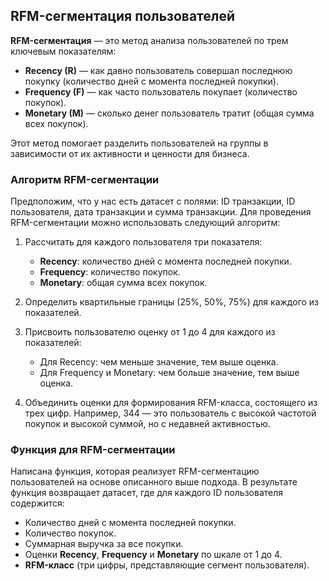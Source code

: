 ## RFM-сегментация пользователей

**RFM-сегментация** — это метод анализа пользователей по трем ключевым показателям:

- **Recency (R)** — как давно пользователь совершал последнюю покупку (количество дней с момента последней покупки).
- **Frequency (F)** — как часто пользователь покупает (количество покупок).
- **Monetary (M)** — сколько денег пользователь тратит (общая сумма всех покупок).

Этот метод помогает разделить пользователей на группы в зависимости от их активности и ценности для бизнеса.

### Алгоритм RFM-сегментации

Предположим, что у нас есть датасет с полями: ID транзакции, ID пользователя, дата транзакции и сумма транзакции. Для проведения RFM-сегментации можно использовать следующий алгоритм:

1. Рассчитать для каждого пользователя три показателя:
   - **Recency**: количество дней с момента последней покупки.
   - **Frequency**: количество покупок.
   - **Monetary**: общая сумма всех покупок.

2. Определить квартильные границы (25%, 50%, 75%) для каждого из показателей.

3. Присвоить пользователю оценку от 1 до 4 для каждого из показателей:
   - Для Recency: чем меньше значение, тем выше оценка.
   - Для Frequency и Monetary: чем больше значение, тем выше оценка.

4. Объединить оценки для формирования RFM-класса, состоящего из трех цифр. Например, 344 — это пользователь с высокой частотой покупок и высокой суммой, но с недавней активностью.

### Функция для RFM-сегментации

Написана функция, которая реализует RFM-сегментацию пользователей на основе описанного выше подхода. В результате функция возвращает датасет, где для каждого ID пользователя содержится:

- Количество дней с момента последней покупки.
- Количество покупок.
- Суммарная выручка за все покупки.
- Оценки **Recency**, **Frequency** и **Monetary** по шкале от 1 до 4.
- **RFM-класс** (три цифры, представляющие сегмент пользователя).
